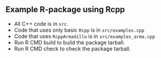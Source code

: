 ## Example R-package using Rcpp

* All C++ code is in `src`.
* Code that uses only basic `Rcpp` is in `src/examples.cpp`
* Code that uses `RcppArmadillo` is in `src/examples_arma.cpp`
* Run R CMD build to build the package tarball.
* Run R CMD check to check the package tarball.
